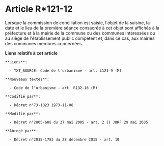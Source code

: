# Article R*121-12

Lorsque la commission de conciliation est saisie, l'objet de la saisine, la date et le lieu de la première séance consacrée à
cet objet sont affichés à la préfecture et à la mairie de la commune ou des communes intéressées ou au siège de
l'établissement public compétent et, dans ce cas, aux mairies des communes membres concernées.

**Liens relatifs à cet article**

	**Liens**:

	  - TXT_SOURCE: Code de l'urbanisme - art. L121-9 (M)

	**Nouveaux textes**:

	  - Code de l'urbanisme - art. R132-16 (M)

	**Codifié par**:

	  - Décret n°73-1023 1973-11-08

	**Modifié par**:

	  - Décret n°2005-608 du 27 mai 2005 - art. 2 () JORF 29 mai 2005

	**Abrogé par**:

	  - Décret n°2015-1783 du 28 décembre 2015 - art. 10
